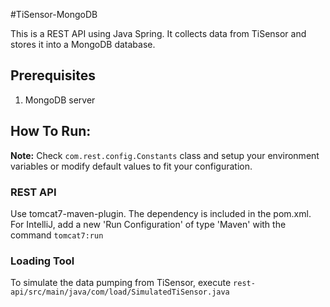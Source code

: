 #TiSensor-MongoDB

This is a REST API using Java Spring. It collects data from TiSensor and stores it into a MongoDB database.

## Prerequisites
1. MongoDB server

## How To Run:

**Note:** Check `com.rest.config.Constants` class and setup your environment variables or modify default values to fit your configuration.

### REST API
Use tomcat7-maven-plugin. The dependency is included in the pom.xml. For IntelliJ, add a new 'Run Configuration' of type 'Maven' with the command `tomcat7:run`

### Loading Tool
To simulate the data pumping from TiSensor, execute `rest-api/src/main/java/com/load/SimulatedTiSensor.java`
